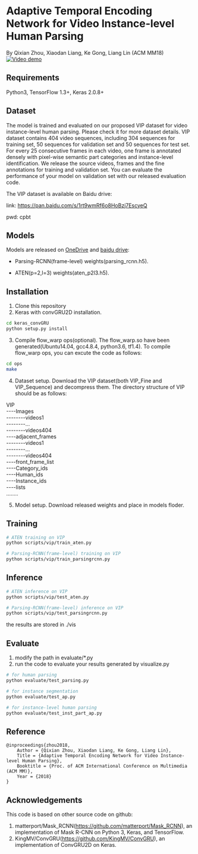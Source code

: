 # Adaptive Temporal Encoding Network for Video Instance-level Human Parsing
By Qixian Zhou, Xiaodan Liang, Ke Gong, Liang Lin (ACM MM18)
[![Video demo](demo.gif)](http://www.sysu-hcp.net/wp-content/uploads/2018/10/video_human_parsing_demo.mp4)

## Requirements
Python3, TensorFlow 1.3+, Keras 2.0.8+

## Dataset
The model is trained and evaluated on our proposed VIP dataset for video instance-level human parsing. Please check it for more dataset details. VIP dataset contains 404 video sequences, including 304 sequences for training set, 50 sequences for validation set and 50 sequences for test set. For every 25 consecutive frames in each video, one frame is annotated densely with pixel-wise semantic part categories and instance-level identification. We release the source videos, frames and the fine annotations for training and validation set. You can evaluate the performance of your model on validation set with our released evaluation code.

The VIP dataset is available on Baidu drive:

link: https://pan.baidu.com/s/1rt9wmRf6o8HoBzj7EscyeQ 

pwd: cpbt

## Models
Models are released on [OneDrive](https://1drv.ms/u/s!ArFSFaZzVErwgR-Ed4Eywn67HtGr) and [baidu drive](https://pan.baidu.com/s/1tZfm3Prvzn47cZi5RZ-lNw):

* Parsing-RCNN(frame-level) weights(parsing_rcnn.h5).

* ATEN(p=2,l=3) weights(aten_p2l3.h5).

## Installation
1. Clone this repository
2. Keras with convGRU2D installation.
```Bash
cd keras_convGRU
python setup.py install
```
3. Compile flow_warp ops(optional). The flow_warp.so have been generated(Ubuntu14.04, gcc4.8.4, python3.6, tf1.4). To compile flow_warp ops, you can excute the code as follows:
```Bash
cd ops
make
```
4. Dataset setup. Download the VIP dataset(both VIP_Fine and VIP_Sequence) and decompress them. The directory structure of VIP should be as follows:

VIP  
----Images  
--------videos1  
--------...  
--------videos404  
----adjacent_frames  
--------videos1  
--------...  
--------videos404    
----front_frame_list  
----Category_ids  
----Human_ids   
----Instance_ids  
----lists  
........  

5. Model setup. Download released weights and place in models floder.

## Training
```Bash
# ATEN training on VIP
python scripts/vip/train_aten.py

# Parsing-RCNN(frame-level) training on VIP
python scripts/vip/train_parsingrcnn.py
```

## Inference
```Bash
# ATEN inference on VIP
python scripts/vip/test_aten.py

# Parsing-RCNN(frame-level) inference on VIP
python scripts/vip/test_parsingrcnn.py
```
the results are stored in ./vis

## Evaluate
1. modify the path in evaluate/\*.py
2. run the code to evaluate your results generated by visualize.py
```Bash
# for human parsing
python evaluate/test_parsing.py

# for instance segmentation
python evaluate/test_ap.py

# for instance-level human parsing
python evaluate/test_inst_part_ap.py
```

## Reference
```
@inproceedings{zhou2018,
    Author = {Qixian Zhou, Xiaodan Liang, Ke Gong, Liang Lin},
    Title = {Adaptive Temporal Encoding Network for Video Instance-level Human Parsing},
    Booktitle = {Proc. of ACM International Conference on Multimedia (ACM MM)},
    Year = {2018}
} 
```

## Acknowledgements
This code is based on other source code on github:
1. matterport/Mask_RCNN(https://github.com/matterport/Mask_RCNN), an implementation of Mask R-CNN on Python 3, Keras, and TensorFlow. 
2. KingMV/ConvGRU(https://github.com/KingMV/ConvGRU), an implementation of ConvGRU2D on Keras.
